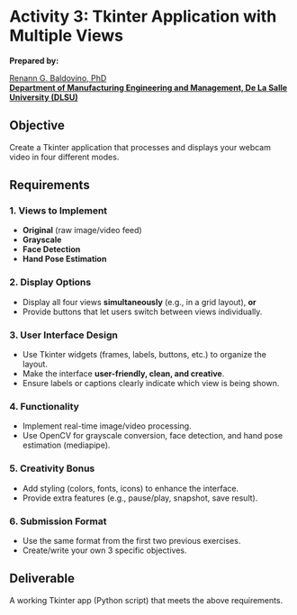 # Activity 3: Tkinter Application with Multiple Views

**Prepared by:**  

[Renann G. Baldovino, PhD](https://www.dlsu.edu.ph/colleges/gcoe/academic-departments/manufacturing-engineering-management/faculty-profile/renann-baldovino/)  
**[Department of Manufacturing Engineering and Management, De La Salle University (DLSU)](https://www.dlsu.edu.ph/colleges/gcoe/academic-departments/manufacturing-engineering-management/)**  

## Objective
Create a Tkinter application that processes and displays your webcam video in four different modes.

## Requirements

### 1. Views to Implement
- **Original** (raw image/video feed)  
- **Grayscale**  
- **Face Detection**  
- **Hand Pose Estimation**

### 2. Display Options
- Display all four views **simultaneously** (e.g., in a grid layout), **or**  
- Provide buttons that let users switch between views individually.

### 3. User Interface Design
- Use Tkinter widgets (frames, labels, buttons, etc.) to organize the layout.  
- Make the interface **user-friendly, clean, and creative**.  
- Ensure labels or captions clearly indicate which view is being shown.

### 4. Functionality
- Implement real-time image/video processing.  
- Use OpenCV for grayscale conversion, face detection, and hand pose estimation (mediapipe).  

### 5. Creativity Bonus
- Add styling (colors, fonts, icons) to enhance the interface.  
- Provide extra features (e.g., pause/play, snapshot, save result).

### 6. Submission Format
- Use the same format from the first two previous exercises.
- Create/write your own 3 specific objectives.

## Deliverable
A working Tkinter app (Python script) that meets the above requirements.
